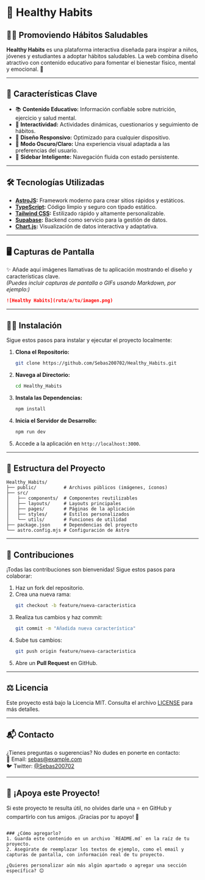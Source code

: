 
# 🌱 Healthy Habits

## 🏋️‍♂️ **Promoviendo Hábitos Saludables**
**Healthy Habits** es una plataforma interactiva diseñada para inspirar a niños, jóvenes y estudiantes a adoptar hábitos saludables. La web combina diseño atractivo con contenido educativo para fomentar el bienestar físico, mental y emocional. 🌟

---

## 🚀 **Características Clave**
- 📚 **Contenido Educativo:** Información confiable sobre nutrición, ejercicio y salud mental.
- 🎯 **Interactividad:** Actividades dinámicas, cuestionarios y seguimiento de hábitos.
- 📱 **Diseño Responsivo:** Optimizado para cualquier dispositivo.
- 🌈 **Modo Oscuro/Claro:** Una experiencia visual adaptada a las preferencias del usuario.
- 🧩 **Sidebar Inteligente:** Navegación fluida con estado persistente.

---

## 🛠️ **Tecnologías Utilizadas**
- **[AstroJS](https://astro.build/):** Framework moderno para crear sitios rápidos y estáticos.
- **[TypeScript](https://www.typescriptlang.org/):** Código limpio y seguro con tipado estático.
- **[Tailwind CSS](https://tailwindcss.com/):** Estilizado rápido y altamente personalizable.
- **[Supabase](https://supabase.com/):** Backend como servicio para la gestión de datos.
- **[Chart.js](https://www.chartjs.org/):** Visualización de datos interactiva y adaptativa.

---

## 🖥️ **Capturas de Pantalla**
✨ Añade aquí imágenes llamativas de tu aplicación mostrando el diseño y características clave.  
*(Puedes incluir capturas de pantalla o GIFs usando Markdown, por ejemplo:)*  
```markdown
![Healthy Habits](ruta/a/tu/imagen.png)
```

---

## 🧑‍💻 **Instalación**
Sigue estos pasos para instalar y ejecutar el proyecto localmente:

1. **Clona el Repositorio:**
   ```bash
   git clone https://github.com/Sebas200702/Healthy_Habits.git
   ```
2. **Navega al Directorio:**
   ```bash
   cd Healthy_Habits
   ```
3. **Instala las Dependencias:**
   ```bash
   npm install
   ```
4. **Inicia el Servidor de Desarrollo:**
   ```bash
   npm run dev
   ```
5. Accede a la aplicación en `http://localhost:3000`.

---

## 📂 **Estructura del Proyecto**
```plaintext
Healthy_Habits/
├── public/          # Archivos públicos (imágenes, íconos)
├── src/
│   ├── components/  # Componentes reutilizables
│   ├── layouts/     # Layouts principales
│   ├── pages/       # Páginas de la aplicación
│   ├── styles/      # Estilos personalizados
│   └── utils/       # Funciones de utilidad
├── package.json     # Dependencias del proyecto
└── astro.config.mjs # Configuración de Astro
```

---

## 🤝 **Contribuciones**
¡Todas las contribuciones son bienvenidas! Sigue estos pasos para colaborar:

1. Haz un fork del repositorio.
2. Crea una nueva rama:
   ```bash
   git checkout -b feature/nueva-caracteristica
   ```
3. Realiza tus cambios y haz commit:
   ```bash
   git commit -m "Añadida nueva característica"
   ```
4. Sube tus cambios:
   ```bash
   git push origin feature/nueva-caracteristica
   ```
5. Abre un **Pull Request** en GitHub.

---

## ⚖️ **Licencia**
Este proyecto está bajo la Licencia MIT. Consulta el archivo [LICENSE](LICENSE) para más detalles.

---

## 📬 **Contacto**
¿Tienes preguntas o sugerencias? No dudes en ponerte en contacto:  
📧 Email: [sebas@example.com](mailto:sebas@example.com)  
🐦 Twitter: [@Sebas200702](https://twitter.com/Sebas200702)

---

## 🌟 **¡Apoya este Proyecto!**
Si este proyecto te resulta útil, no olvides darle una ⭐ en GitHub y compartirlo con tus amigos. ¡Gracias por tu apoyo! 🚀
```

### ¿Cómo agregarlo?
1. Guarda este contenido en un archivo `README.md` en la raíz de tu proyecto.
2. Asegúrate de reemplazar los textos de ejemplo, como el email y capturas de pantalla, con información real de tu proyecto.

¿Quieres personalizar aún más algún apartado o agregar una sección específica? 😊


